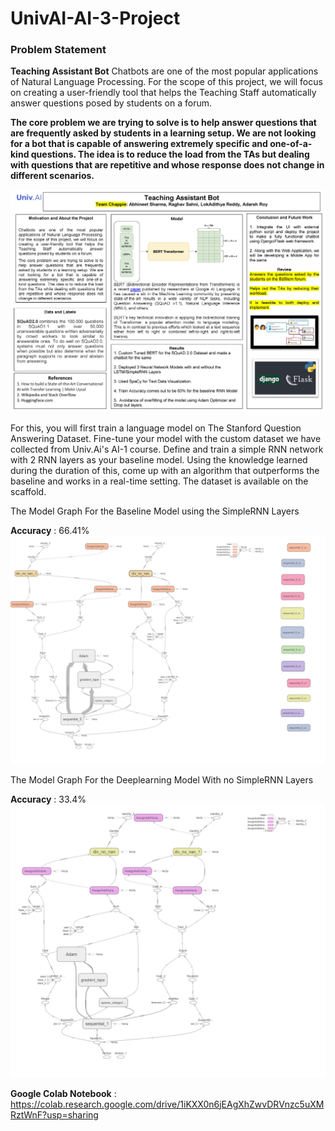 # UnivAI-AI-3-Project


### Problem Statement
**Teaching Assistant Bot**
Chatbots are one of the most popular applications of Natural Language Processing. For the scope of this project, we will focus on creating a user-friendly tool that helps the Teaching Staff automatically answer questions posed by students on a forum.

**The core problem we are trying to solve is to help answer questions that are frequently asked by students in a learning setup. We are not looking for a bot that is capable of answering extremely specific and one-of-a-kind questions. The idea is to reduce the load from the TAs but dealing with questions that are repetitive and whose response does not change in different scenarios.**

![alt text](https://github.com/divergent99/UnivAI-AI-3-Project/blob/main/Poster%20AI-3.jpg)

For this, you will first train a language model on The Stanford Question Answering Dataset. Fine-tune your model with the custom dataset we have collected from Univ.Ai's AI-1 course. Define and train a simple RNN network with 2 RNN layers as your baseline model. Using the knowledge learned during the duration of this, come up with an algorithm that outperforms the baseline and works in a real-time setting. The dataset is available on the scaffold.

The Model Graph For the Baseline Model using the SimpleRNN Layers

**Accuracy** : 66.41%
![alt text](https://github.com/divergent99/UnivAI-AI-3-Project/blob/main/Baseline%20Model.png)

The Model Graph For the Deeplearning Model With no SimpleRNN Layers

**Accuracy** : 33.4%
![alt text](https://github.com/divergent99/UnivAI-AI-3-Project/blob/main/No%20RNN%20Layers.png)

**Google Colab Notebook** : https://colab.research.google.com/drive/1iKXX0n6jEAgXhZwvDRVnzc5uXMRztWnF?usp=sharing
